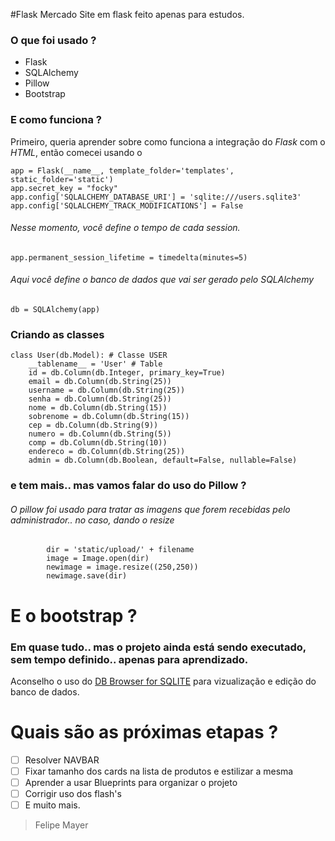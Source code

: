 #Flask Mercado
Site em flask feito apenas para estudos.

### O que foi usado ?
- Flask
- SQLAlchemy
- Pillow
- Bootstrap

### E como funciona ?
Primeiro, queria aprender sobre como funciona a integração do _Flask_ com o _HTML_, então comecei usando o

```
app = Flask(__name__, template_folder='templates', static_folder='static')
app.secret_key = "focky"
app.config['SQLALCHEMY_DATABASE_URI'] = 'sqlite:///users.sqlite3'
app.config['SQLALCHEMY_TRACK_MODIFICATIONS'] = False
```
###### Nesse momento, você define o tempo de cada *session*.
```
app.permanent_session_lifetime = timedelta(minutes=5)
```
###### Aqui você define o banco de dados que vai ser gerado pelo SQLAlchemy
```
db = SQLAlchemy(app) 
```
### Criando as classes
```
class User(db.Model): # Classe USER
    __tablename__ = 'User' # Table
    id = db.Column(db.Integer, primary_key=True)
    email = db.Column(db.String(25))
    username = db.Column(db.String(25))
    senha = db.Column(db.String(25))
    nome = db.Column(db.String(15))
    sobrenome = db.Column(db.String(15))
    cep = db.Column(db.String(9))
    numero = db.Column(db.String(5))
    comp = db.Column(db.String(10))
    endereco = db.Column(db.String(25))
    admin = db.Column(db.Boolean, default=False, nullable=False)
```
### e tem mais.. mas vamos falar do uso do Pillow ?
###### O pillow foi usado para tratar as imagens que forem recebidas pelo administrador.. no caso, dando o _resize_

            dir = 'static/upload/' + filename
            image = Image.open(dir)
            newimage = image.resize((250,250))
            newimage.save(dir)
            
# E o bootstrap ?
### Em quase tudo.. mas o projeto ainda está sendo executado, sem tempo definido.. apenas para aprendizado.
Aconselho o uso do [DB Browser for SQLITE](https://sqlitebrowser.org) para vizualização e edição do banco de dados.
# Quais são as próximas etapas ?
- [ ] Resolver NAVBAR
- [ ] Fixar tamanho dos cards na lista de produtos e estilizar a mesma
- [ ] Aprender a usar Blueprints para organizar o projeto
- [ ] Corrigir uso dos flash's
- [ ] E muito mais.

>Felipe Mayer
